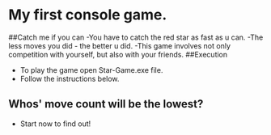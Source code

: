 # My first console game.
##Catch me if you can
-You have to catch the red star as fast as u can.
-The less moves you did - the better u did.
-This game involves not only competition with yourself, but also with your friends.
##Execution
- To play the game open Star-Game.exe file.
- Follow the instructions below.
## Whos' move count will be the lowest?
- Start now to find out!
